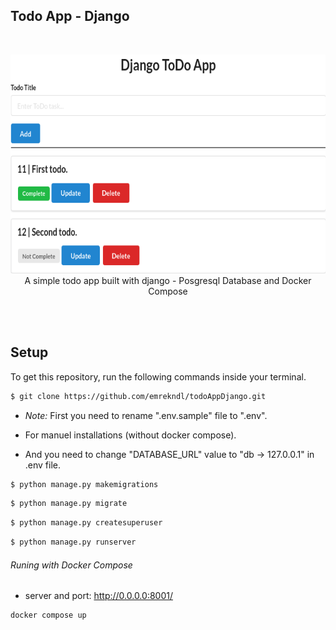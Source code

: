 ## Todo App - Django
<br />
<p align="center">
<img src="images/todoAppDjango.png"  height="350" width="650" >
<br />
A simple todo app built with django - Posgresql Database and Docker Compose
</p>
<br />
<br />

## Setup

To get this repository, run the following commands inside your terminal.

```bash
$ git clone https://github.com/emrekndl/todoAppDjango.git
```
- *Note:* First you need to rename ".env.sample" file to ".env".

- For manuel installations (without docker compose).
- And you need to change "DATABASE_URL" value to "db -> 127.0.0.1" in .env file.
```bash
$ python manage.py makemigrations
```

```bash
$ python manage.py migrate
```

```bash
$ python manage.py createsuperuser
```

```bash
$ python manage.py runserver
```

###### Runing with Docker Compose

- server and port: http://0.0.0.0:8001/
```bash
docker compose up
```
